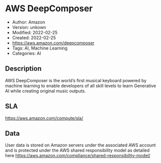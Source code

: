 # AWS DeepComposer

* Author: Amazon
* Version: unkown
* Modified: 2022-02-25
* Created: 2022-02-25
* <https://aws.amazon.com/deepcomposer>
* Tags: AI, Machine Learning
* Categories: AI

## Description

AWS DeepComposer is the world’s first musical keyboard powered by machine learning to enable developers of all skill levels to learn Generative AI while creating original music outputs.

## SLA

https://aws.amazon.com/compute/sla/

## Data

User data is stored on Amazon servers under the associated AWS account and is protected under the AWS shared responsibility model as detailed here https://aws.amazon.com/compliance/shared-responsibility-model/
